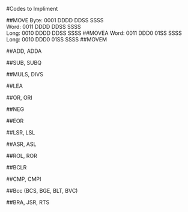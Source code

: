 #Codes to Impliment

##MOVE
Byte: 0001 DDDD DDSS SSSS  
Word: 0011 DDDD DDSS SSSS  
Long: 0010 DDDD DDSS SSSS
##MOVEA
Word: 0011 DDD0 01SS SSSS  
Long: 0010 DDD0 01SS SSSS
##MOVEM

##ADD, ADDA

##SUB, SUBQ

##MULS, DIVS

##LEA

##OR, ORI

##NEG

##EOR

##LSR, LSL

##ASR, ASL

##ROL, ROR

##BCLR

##CMP, CMPI

##Bcc (BCS, BGE, BLT, BVC)

##BRA, JSR, RTS
